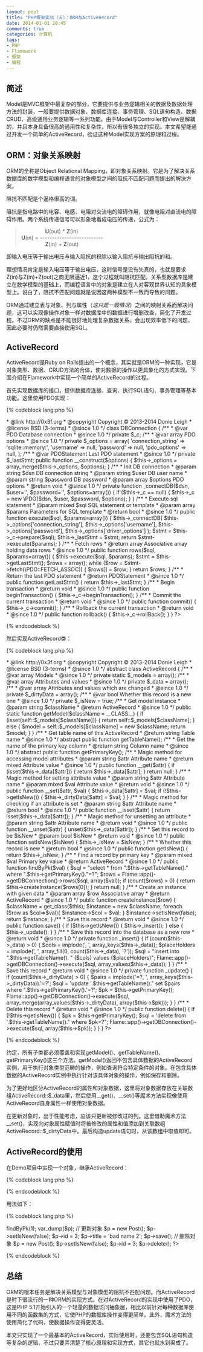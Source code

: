 ```yaml
---
layout: post
title: "PHP框架实战（五）：ORM与ActiveRecord"
date: 2014-01-01 20:45
comments: true
categories: 计算机
tags:
- PHP
- Flamework
- 框架
- 编程
---
```


简述
----

Model是MVC框架中最复杂的部分，它要提供与业务逻辑相关的数据及数据处理方法的封装，一般要提供数据对象、数据库连接、事务管理、SQL语句构造、数据CRUD、高级通用业务逻辑等一系列功能。由于Model与Controller和View是解耦的，并且本身具备很高的通用性和复杂性，所以有很多独立的实现。本文希望能通过开发一个简单的ActiveRecord，验证这种Model实现方案的原理和过程。

ORM：对象关系映射
-----------------

ORM的全称是Object Relational Mapping，即对象关系映射。它是为了解决关系数据库的数学模型和编程语言的对象模型之间的阻抗不匹配问题而提出的解决方案。

阻抗不匹配是个逼格很高的词。

阻抗是指电路中的电容、电感、电阻对交流电的障碍作用，就像电阻对直流电的障碍作用。两个系统传递信号可以形象地看成电压的传递，公式为：

>&nbsp;&nbsp;&nbsp;&nbsp;&nbsp;&nbsp;&nbsp;&nbsp;&nbsp;&nbsp;&nbsp;&nbsp;&nbsp;&nbsp;&nbsp;&nbsp;**U**(out) \* **Z**(in)  
**U**(in) =  --------------------------  
&nbsp;&nbsp;&nbsp;&nbsp;&nbsp;&nbsp;&nbsp;&nbsp;&nbsp;&nbsp;&nbsp;&nbsp;&nbsp;&nbsp;&nbsp;&nbsp;**Z**(in) + **Z**(out)

即输入电压等于输出电压与输入阻抗的积除以输入阻抗与输出阻抗的和。

理想情况肯定是输入电压等于输出电压，这时信号是没有失真的，也就是要求Z(in)与Z(in)+Z(out)之商无限逼近1，这个过程就叫阻抗匹配。关系型数据库是建立在数学模型的基础上，而编程语言中的对象是建立在人对客观世界认知的具象模型上。说白了，阻抗不匹配问题就是说因这两种模型不一致而导致的问题。

ORM通过建立表与对象、列与属性（_这只是一般情况_）之间的映射关系而解决问题，这可以实现像操作对象一样对数据库中的数据进行增删改查，简化了开发过程。不过ORM的缺点是不能很好地处理复杂数据关系，会出现效率低下的问题，因此必要时仍然需要直接使用SQL。

ActiveRecord
------------

ActiveRecord是Ruby on Rails提出的一个概念，其实就是ORM的一种实现，它是对象类型、数据、CRUD方法的合体，使对数据的操作以更具象化的方式实现。下面介绍在Flamework中实现一个简单的ActiveRecord的过程。

首先实现数据库的接口，提供数据库连接、查询、执行SQL语句、事务管理等基本功能。这里使用PDO实现：

{% codeblock lang:php %}
<?php
namespace org\x3f\flamework\base;

/**
 * Database connection above PDO
 *
 * @author Donie Leigh <donie.leigh@gmail.com>
 * @link http://0x3f.org
 * @copyright Copyright &copy; 2013-2014 Donie Leigh
 * @license BSD (3-terms)
 * @since 1.0
 */
class DBConnection
{
    /**
     * @var PDO Database connection 
     * @since 1.0
     */
    private $_c;
    /**
     * @var array PDO options 
     * @since 1.0
     */
    private $_options = array(
        'connection_string' => 'sqlite::memory:',
        'username' => null,
        'password' => null,
        'pdo_options' => null,
    );
    /**
     * @var PDOStatement Last PDO statement 
     * @since 1.0
     */
    private $_lastStmt;

    public function __construct($options)
    {
        $this->_options = array_merge($this->_options, $options);
    }

    /**
     * Init DB connection
     * @param string $dsn DB connection string
     * @param string $user DB user name
     * @param string $password DB password
     * @param array $options PDO options
     * @return void
     * @since 1.0
     */
    private function _connectDB($dsn, $user='', $password='', $options=array())
    {
        if ($this->_c == null) {
            $this->_c = new \PDO($dsn, $user, $password, $options);
        }
    }
   
    /**
     * Execute sql statement
     * @param mixed $sql SQL statement or template
     * @param array $params Parameters for SQL template
     * @return bool
     * @since 1.0
     */
    public function execute($sql, $params=array())
    {
        $this->_connectDB(
            $this->_options['connection_string'],
            $this->_options['username'],
            $this->_options['password'],
            $this->_options['driver_options']
        );
        $stmt = $this->_c->prepare($sql);
        $this->_lastStmt = $stmt;
        return $stmt->execute($params);
    }
    
    /**
     * Fetch rows
     * @return array Associative array holding data rows
     * @since 1.0
     */
    public function rows($sql, $params=array())
    {
        $this->execute($sql, $params);
        $stmt = $this->getLastStmt();
        $rows = array();
        while ($row = $stmt->fetch(\PDO::FETCH_ASSOC)) {
            $rows[] = $row;
        }
        return $rows;
    }
    
    /**
     * Return the last PDO statement
     * @return PDOStatement
     * @since 1.0
     */
    public function getLastStmt()
    {
        return $this->_lastStmt;
    }
    
    /**
     * Begin transaction
     * @return void
     * @since 1.0
     */
    public function beginTransaction()
    {
        $this->_c->beginTransaction();
    }
    
    /**
     * Commit the current transaction
     * @return void
     * @since 1.0
     */
    public function commit()
    {
        $this->_c->commit();
    }
    
    /**
     * Rollback the current transaction
     * @return void
     * @since 1.0
     */
    public function rollback()
    {
        $this->_c->rollBack();
    }
    
}
?>
{% endcodeblock %}

然后实现ActiveRecord类：

{% codeblock lang:php %}
<?php
namespace org\x3f\flamework\base;
use org\x3f\flamework\Flame;

/**
 * Ancestor class for active records
 *
 * @abstract
 * @author Donie Leigh <donie.leigh@gmail.com>
 * @link http://0x3f.org
 * @copyright Copyright &copy; 2013-2014 Donie Leigh
 * @license BSD (3-terms)
 * @since 1.0
 */
abstract class ActiveRecord
{
    /**
     * @var array Models 
     * @since 1.0
     */
    private static $_models = array();
    /**
     * @var array Attributes and values
     * @since 1.0
     */
    private $_data = array();
    /**
     * @var array Attributes and values which are changed
     * @since 1.0
     */
    private $_dirtyData = array();
    /**
     * @var bool Whether this record is a new one 
     * @since 1.0
     */
    private $_isNew = true;

    /**
     * Get model instance
     * @param string $className
     * @return ActiveRecord
     * @since 1.0
     */
    public static function getModel($className = __CLASS__)
    {
        if (isset(self::$_models[$className])) {
            return self::$_models[$className];
        } else {
            $model = self::$_models[$className] = new $className;
            return $model;
        }
    }
    
    /**
     * Get table name of this ActiveRecord
     * @return string Table name
     * @since 1.0
     */
    abstract public function getTableName();

    /**
     * Get the name of the primary key column
     * @return string Column name
     * @since 1.0
     */
    abstract public function getPrimaryKey();
    
    /**
     * Magic method for accessing model attributes
     * @param string $attr Attribute name
     * @return mixed Attribute value
     * @since 1.0
     */
    public function __get($attr)
    {
        if (isset($this->_data[$attr])) {
            return $this->_data[$attr];
        }
        return null;
    }
    
    /**
     * Magic method for setting attribute value
     * @param string $attr Attribute name
     * @param mixed $val Attribute value
     * @return void
     * @since 1.0
     */
    public function __set($attr, $val)
    {
        $this->_data[$attr] = $val;
        if (!$this->getIsNew()) {
            $this->_dirtyData[$attr] = $val;
        }
    }
    
    /**
     * Magic method for checking if an attribute is set
     * @param string $attr Attribute name
     * @return bool
     * @since 1.0
     */
    public function __isset($attr)
    {
        return isset($this->_data[$attr]);
    }
    
    /**
     * Magic method for unsetting an attribute
     * @param string $attr Attribute name
     * @return void
     * @since 1.0
     */
    public function __unset($attr)
    {
        unset($this->_data[$attr]);
    }
    
    /**
     * Set this record to be $isNew
     * @param bool $isNew
     * @return void
     * @since 1.0
     */
    public function setIsNew($isNew)
    {
        $this->_isNew = $isNew;
    }
    
    /**
     * Whether this record is new
     * @return bool
     * @since 1.0
     */
    public function getIsNew()
    {
        return $this->_isNew;
    }
    
    /**
     * Find a record by primary key
     * @param mixed $val Primary key value
     * @return ActiveRecord
     * @since 1.0
     */
    public function findByPk($val)
    {
        $sql = "select * from ".$this->getTableName()." where ".$this->getPrimaryKey()."=?";
        $rows = Flame::app()->getDBConnection()->rows($sql, array($val));
        if (count($rows) > 0) {
            return $this->createInstance($rows[0]);
        }
        return null;
    }
    
    /**
     * Create an instance with given data
     * @param array $row Associative array
     * @return ActiveRecord
     * @since 1.0
     */
    public function createInstance($row)
    {
        $className = get_class($this);
        $instance = new $className;
        foreach ($row as $col=>$val){
            $instance->$col = $val;
        }
        $instance->setIsNew(false);
        return $instance;
    }
    
    /**
     * Save this record
     * @return void
     * @since 1.0
     */
    public function save()
    {
        if ($this->getIsNew()) {
            $this->_insert();
        } else {
            $this->_update();
        }
    }
    
    /**
     * Save this record into the database as a new row
     * @return void
     * @since 1.0
     */
    private function _insert()
    {
        if (count($this->_data) > 0) {
            $cols = implode(', ', array_keys($this->_data));
            $placeHolders = implode(', ', array_fill(0, count($this->_data), '?'));
            $sql = "insert into ".$this->getTableName(). " ($cols) values ($placeHolders)";
            Flame::app()->getDBConnection()->execute($sql, array_values($this->_data));
        }
    }
    
    /**
     * Save this record
     * @return void
     * @since 1.0
     */
    private function _update()
    {
        if (count($this->_dirtyData) > 0) {
            $pairs = implode('=?, ', array_keys($this->_dirtyData)).'=?';
            $sql = 'update '.$this->getTableName()." set $pairs where ".$this->getPrimaryKey().'=?';
            $pk = $this->getPrimaryKey();
            Flame::app()->getDBConnection()->execute($sql, array_merge(array_values($this->_dirtyData), array($this->$pk)));
        }
    }
    
    /**
     * Delete this record
     * @return void
     * @since 1.0
     */
    public function delete()
    {
        if (!$this->getIsNew()) {
            $pk = $this->getPrimaryKey();
            $sql = 'delete from '.$this->getTableName()." where $pk=?";
            Flame::app()->getDBConnection()->execute($sql, array($this->$pk));
        }
    }
    
}
?>
{% endcodeblock %}

约定，所有子类都必须覆盖和实现getModel()、getTableName()、getPrimaryKey()这三个方法。getModel()返回不包含具体数据的ActiveRecord实例，用于执行对象类型范畴的操作，例如查询符合特定条件的对象。在包含具体数据的ActiveRecord实例中执行针对该具体对象的操作，例如保存和删除。

为了更好地区分ActiveRecord的属性和对象数据，这里将对象数据存放在关联数组ActiveRecord::$\_data里，然后使用\_\_get()、\_\_set()等魔术方法实现像使用ActiveRecord自身属性一样使用对象数据。

在更新对象时，出于性能考虑，应该只更新被修改过的列。这里借助魔术方法\_\_set()，实现向对象属性赋值时将被修改的属性和值添加到关联数组ActiveRecord::$\_dirtyData中。最后构造update语句时，从该数组中取值即可。

ActiveRecord的使用
------------------

在Demo项目中实现一个对象，继承ActiveRecord：

{% codeblock lang:php %}
<?php
namespace org\x3f\flamedemo\model;
use org\x3f\flamework\base\ActiveRecord;

class Post extends ActiveRecord
{
    public static function getModel($className=__CLASS__)
    {
        return parent::getModel($className);
    }
    
    public function getTableName()
    {
        return 'post';
    }
    
    public function getPrimaryKey()
    {
        return 'id';
    }
    
}
?>
{% endcodeblock %}

用法如下：

{% codeblock lang:php %}
<?php
// 根据ID查询对象
$p = Post::getModel()->findByPk(1);
var_dump($p);

// 更新对象
$p = new Post();
$p->setIsNew(false);
$p->id = 3;
$p->title = 'bad name 2';
$p->save();

// 删除对象
$p = new Post();
$p->setIsNew(false);
$p->id = 3;
$p->delete();
?>
{% endcodeblock %}

总结
----

ORM的根本任务是解决关系模型与对象模型的阻抗不匹配问题。而ActiveRecord是时下很流行的一种ORM的实现方式。在对ActiveRecord的实现中使用了PDO，这是PHP 5.1开始引入的一个轻量的数据访问抽象层，相比以前针对每种数据库使用不同的函数集的方式，它使PHP的数据库操作变得更简单。此外，魔术方法的使用简化了代码，使数据操作变得更灵活。

本文只实现了一个最基本的ActiveRecord，实际使用时，还要包含SQL语句构造等复杂的逻辑，不过只要弄清楚了核心原理和实现方式，其它也就水到渠成了。
